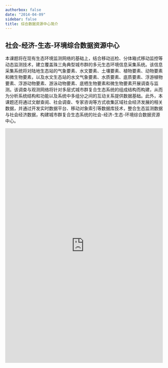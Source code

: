```yaml
---
authorbox: false
date: "2014-04-09"
sidebar: false
title: 综合数据资源中心简介
---
```


## 社会-经济-生态-环境综合数据资源中心

本课题将在现有生态环境监测网络的基础上，结合移动巡检、分体箱式移动监控等动态监测技术，建立覆盖珠三角典型城市群的多元生态环境信息采集系统。该信息采集系统将对陆地生态站的气象要素、水文要素、土壤要素、植物要素、动物要素和微生物要素，以及水文生态站的水文气象要素、水质要素、底质要素、浮游植物要素、浮游动物要素、游泳动物要素、底栖生物要素和微生物要素开展调查与监测。该调查与观测网络将针对多层式城市群复合生态系统的组成结构而构建，从而为分析系统结构和功能以及系统中多组分之间的互动关系提供数据基础。此外，本课题还将通过文献查阅、社会调查、专家咨询等方式收集区域社会经济发展的相关数据，并通过开发实时数据平台、移动对象索引等数据库技术，整合生态监测数据与社会经济数据，构建城市群复合生态系统的社会-经济-生态-环境综合数据资源中心。

<iframe
  src="https://prdcities.nextgis.com/resource/1/display"
  width=100%
  height=750
  frameborder=0  
  allowfullscreen>
</iframe>

